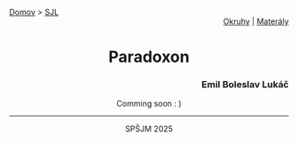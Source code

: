 <div align="center">
    <div align="left">
        <a href="/README.md">Domov</a>
        >
        <a href="../SLOVENCINA.md">SJL</a>
    </div>
    <div align="right">
        <a href="../ustne-okruhy.org.md">Okruhy</a>
        |
        <a href="https://drive.google.com/drive/u/1/folders/1hWhZNvgWC-8cb7jK5zRorX9WfCzyq_WF">Materály</a>
    </div>
<h1>Paradoxon</h1>
    <div align="right">
        <h3>Emil Boleslav Lukáč</h3>
    </div>
</div>

<div align="center">
    <p>Comming soon : )</p>
</div>

---
<div align="center">
    <p>SPŠJM 2025</p>
</div>